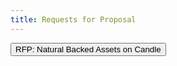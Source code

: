 ```yaml
---
title: Requests for Proposal
---
```

<button href="/assets/request_for_proposal_natural_backed_assets-april2021.1.pdf">RFP: Natural Backed Assets on Candle</button>
